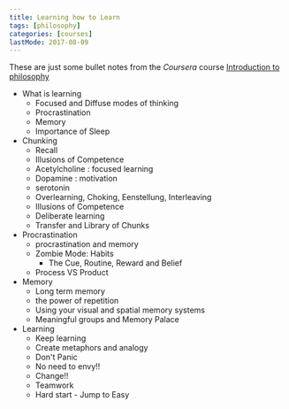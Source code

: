 ```yaml
---
title: Learning how to Learn
tags: [philosophy]
categories: [courses]
lastMode: 2017-08-09
---
```


These are just some bullet notes from the *Coursera* course [Introduction to philosophy](https://www.coursera.org/learn/learning-how-to-learn)

- What is learning
    - Focused and Diffuse modes of thinking
    - Procrastination
    - Memory
    - Importance of Sleep
- Chunking
    - Recall
    - Illusions of Competence
    - Acetylcholine : focused learning
    - Dopamine : motivation
    - serotonin
    - Overlearning, Choking, Eenstellung, Interleaving
    - Illusions of Competence
    - Deliberate learning
    - Transfer and Library of Chunks
- Procrastination
    - procrastination and memory
    - Zombie Mode: Habits
        - The Cue, Routine, Reward and Belief
    - Process VS Product
- Memory
    - Long term memory
    - the power of repetition
    - Using your visual and spatial memory systems
    - Meaningful groups and Memory Palace
- Learning
    - Keep learning
    - Create metaphors and analogy
    - Don't Panic
    - No need to envy!!
    - Change!!
    - Teamwork
    - Hard start - Jump to Easy